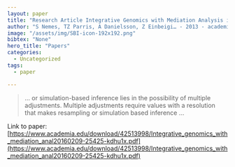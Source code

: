 ```yaml
---
layout: paper
title: "Research Article Integrative Genomics with Mediation Analysis in a Survival Context"
author: "S Nemes, TZ Parris, A Danielsson, Z Einbeigi… - 2013 - academia.edu"
image: "/assets/img/SBI-icon-192x192.png"
bibtex: "None"
hero_title: "Papers"
categories:
  - Uncategorized
tags:
  - paper

---
```

>… or simulation-based inference lies in the possibility of multiple adjustments. Multiple adjustments require values with a resolution that makes resampling or simulation based inference …

Link to paper: [https://www.academia.edu/download/42513998/Integrative_genomics_with_mediation_anal20160209-25425-kdhu1x.pdf](https://www.academia.edu/download/42513998/Integrative_genomics_with_mediation_anal20160209-25425-kdhu1x.pdf)


